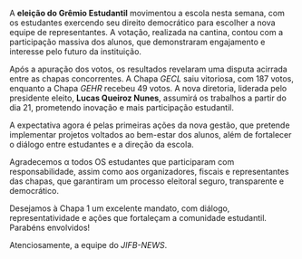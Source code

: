 A **eleição do Grêmio Estudantil** movimentou a escola nesta semana, com os estudantes exercendo seu direito democrático para escolher a nova equipe de representantes. A votação, realizada na cantina, contou com a participação massiva dos alunos, que demonstraram engajamento e interesse pelo futuro da instituição.

Após a apuração dos votos, os resultados revelaram uma disputa acirrada entre as chapas concorrentes. A Chapa *GECL* saiu vitoriosa, com 187 votos, enquanto a Chapa *GEHR* recebeu 49 votos. A nova diretoria, liderada pelo presidente eleito, **Lucas Queiroz Nunes**, assumirá os trabalhos a partir do dia 21, prometendo inovação e mais participação estudantil.

A expectativa agora é pelas primeiras ações da nova gestão, que pretende implementar projetos voltados ao bem-estar dos alunos, além de fortalecer o diálogo entre estudantes e a direção da escola.

Agradecemos α todos OS estudantes que participaram com responsabilidade, assim como aos organizadores, fiscais e representantes das chapas, que garantiram um processo eleitoral seguro, transparente e democrático.

Desejamos à Chapa 1 um excelente mandato, com diálogo, representatividade e ações que fortaleçam a comunidade estudantil. Parabéns envolvidos!

Atenciosamente, a equipe do *JIFB-NEWS*.